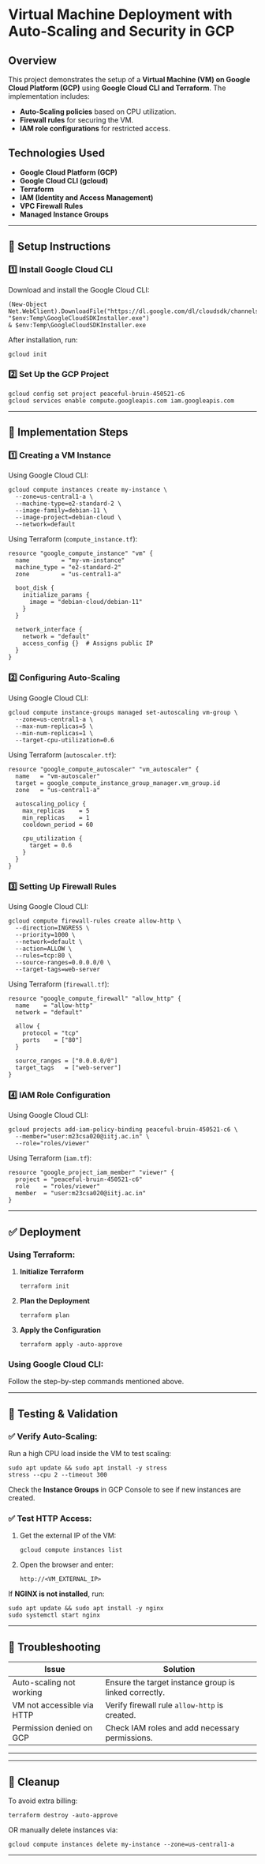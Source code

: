 # Virtual Machine Deployment with Auto-Scaling and Security in GCP

## Overview
This project demonstrates the setup of a **Virtual Machine (VM) on Google Cloud Platform (GCP)** using **Google Cloud CLI and Terraform**. The implementation includes:
- **Auto-Scaling policies** based on CPU utilization.
- **Firewall rules** for securing the VM.
- **IAM role configurations** for restricted access.


## Technologies Used
- **Google Cloud Platform (GCP)**
- **Google Cloud CLI (gcloud)**
- **Terraform**
- **IAM (Identity and Access Management)**
- **VPC Firewall Rules**
- **Managed Instance Groups**

---

## 📌 Setup Instructions

### 1️⃣ Install Google Cloud CLI
Download and install the Google Cloud CLI:
```
(New-Object Net.WebClient).DownloadFile("https://dl.google.com/dl/cloudsdk/channels/rapid/GoogleCloudSDKInstaller.exe", "$env:Temp\GoogleCloudSDKInstaller.exe")
& $env:Temp\GoogleCloudSDKInstaller.exe
```
After installation, run:
```
gcloud init
```

### 2️⃣ Set Up the GCP Project
```
gcloud config set project peaceful-bruin-450521-c6
gcloud services enable compute.googleapis.com iam.googleapis.com
```

---

## 🚀 Implementation Steps

### 1️⃣ Creating a VM Instance
Using Google Cloud CLI:
```
gcloud compute instances create my-instance \
  --zone=us-central1-a \
  --machine-type=e2-standard-2 \
  --image-family=debian-11 \
  --image-project=debian-cloud \
  --network=default
```

Using Terraform (`compute_instance.tf`):
```
resource "google_compute_instance" "vm" {
  name         = "my-vm-instance"
  machine_type = "e2-standard-2"
  zone         = "us-central1-a"

  boot_disk {
    initialize_params {
      image = "debian-cloud/debian-11"
    }
  }

  network_interface {
    network = "default"
    access_config {}  # Assigns public IP
  }
}
```

### 2️⃣ Configuring Auto-Scaling
Using Google Cloud CLI:
```
gcloud compute instance-groups managed set-autoscaling vm-group \
  --zone=us-central1-a \
  --max-num-replicas=5 \
  --min-num-replicas=1 \
  --target-cpu-utilization=0.6
```

Using Terraform (`autoscaler.tf`):
```
resource "google_compute_autoscaler" "vm_autoscaler" {
  name   = "vm-autoscaler"
  target = google_compute_instance_group_manager.vm_group.id
  zone   = "us-central1-a"

  autoscaling_policy {
    max_replicas    = 5
    min_replicas    = 1
    cooldown_period = 60

    cpu_utilization {
      target = 0.6
    }
  }
}
```

### 3️⃣ Setting Up Firewall Rules
Using Google Cloud CLI:
```
gcloud compute firewall-rules create allow-http \
  --direction=INGRESS \
  --priority=1000 \
  --network=default \
  --action=ALLOW \
  --rules=tcp:80 \
  --source-ranges=0.0.0.0/0 \
  --target-tags=web-server
```

Using Terraform (`firewall.tf`):
```
resource "google_compute_firewall" "allow_http" {
  name    = "allow-http"
  network = "default"

  allow {
    protocol = "tcp"
    ports    = ["80"]
  }

  source_ranges = ["0.0.0.0/0"]
  target_tags   = ["web-server"]
}
```

### 4️⃣ IAM Role Configuration
Using Google Cloud CLI:
```
gcloud projects add-iam-policy-binding peaceful-bruin-450521-c6 \
  --member="user:m23csa020@iitj.ac.in" \
  --role="roles/viewer"
```

Using Terraform (`iam.tf`):
```
resource "google_project_iam_member" "viewer" {
  project = "peaceful-bruin-450521-c6"
  role    = "roles/viewer"
  member  = "user:m23csa020@iitj.ac.in"
}
```

---

## ✅ Deployment

### Using Terraform:
1. **Initialize Terraform**
   ```
   terraform init
   ```
2. **Plan the Deployment**
   ```
   terraform plan
   ```
3. **Apply the Configuration**
   ```
   terraform apply -auto-approve
   ```

### Using Google Cloud CLI:
Follow the step-by-step commands mentioned above.

---

## 📌 Testing & Validation
### ✅ Verify Auto-Scaling:
Run a high CPU load inside the VM to test scaling:
```
sudo apt update && sudo apt install -y stress
stress --cpu 2 --timeout 300
```
Check the **Instance Groups** in GCP Console to see if new instances are created.

### ✅ Test HTTP Access:
1. Get the external IP of the VM:
   ```
   gcloud compute instances list
   ```
2. Open the browser and enter:
   ```
   http://<VM_EXTERNAL_IP>
   ```

If **NGINX is not installed**, run:
```
sudo apt update && sudo apt install -y nginx
sudo systemctl start nginx
```

---

## 🔧 Troubleshooting
| Issue | Solution |
|-------|----------|
| Auto-scaling not working | Ensure the target instance group is linked correctly. |
| VM not accessible via HTTP | Verify firewall rule `allow-http` is created. |
| Permission denied on GCP | Check IAM roles and add necessary permissions. |

---


---

## 📌 Cleanup
To avoid extra billing:
```
terraform destroy -auto-approve
```
OR manually delete instances via:
```
gcloud compute instances delete my-instance --zone=us-central1-a
```

---

